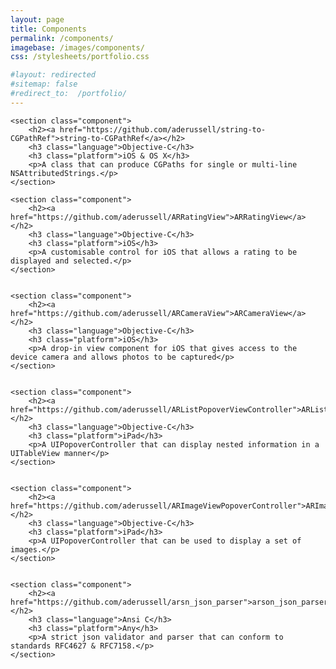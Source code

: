 ```yaml
---
layout: page
title: Components
permalink: /components/
imagebase: /images/components/
css: /stylesheets/portfolio.css

#layout: redirected
#sitemap: false
#redirect_to:  /portfolio/
---
```


<div>

	<section class="component">
    	<h2><a href="https://github.com/aderussell/string-to-CGPathRef">string-to-CGPathRef</a></h2>
    	<h3 class="language">Objective-C</h3> 
    	<h3 class="platform">iOS & OS X</h3>
    	<p>A class that can produce CGPaths for single or multi-line NSAttributedStrings.</p>
    </section>
    
    <section class="component">
    	<h2><a href="https://github.com/aderussell/ARRatingView">ARRatingView</a></h2>
    	<h3 class="language">Objective-C</h3>
    	<h3 class="platform">iOS</h3>
    	<p>A customisable control for iOS that allows a rating to be displayed and selected.</p>
    </section>
    
    
    <section class="component">
    	<h2><a href="https://github.com/aderussell/ARCameraView">ARCameraView</a></h2>
    	<h3 class="language">Objective-C</h3>
    	<h3 class="platform">iOS</h3>
    	<p>A drop-in view component for iOS that gives access to the device camera and allows photos to be captured</p>
    </section>
    
    
    <section class="component">
    	<h2><a href="https://github.com/aderussell/ARListPopoverViewController">ARListPopoverViewController</a></h2>
    	<h3 class="language">Objective-C</h3>
    	<h3 class="platform">iPad</h3>
    	<p>A UIPopoverController that can display nested information in a UITableView manner</p>
    </section>
    
    
    <section class="component">
    	<h2><a href="https://github.com/aderussell/ARImageViewPopoverController">ARImageViewPopoverController</a></h2>
    	<h3 class="language">Objective-C</h3>
    	<h3 class="platform">iPad</h3>
    	<p>A UIPopoverController that can be used to display a set of images.</p>
    </section>
    
    
    <section class="component">
    	<h2><a href="https://github.com/aderussell/arsn_json_parser">arson_json_parser</a></h2>
    	<h3 class="language">Ansi C</h3>
    	<h3 class="platform">Any</h3>
    	<p>A strict json validator and parser that can conform to standards RFC4627 & RFC7158.</p>
    </section>
    
</div>